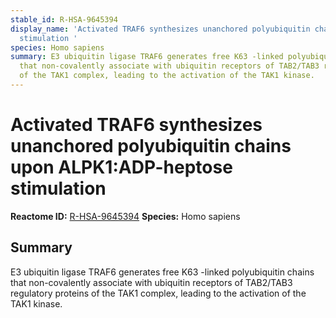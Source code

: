 ```yaml
---
stable_id: R-HSA-9645394
display_name: 'Activated TRAF6 synthesizes unanchored polyubiquitin chains upon ALPK1:ADP-heptose
  stimulation '
species: Homo sapiens
summary: E3 ubiquitin ligase TRAF6 generates free K63 -linked polyubiquitin chains
  that non-covalently associate with ubiquitin receptors of TAB2/TAB3 regulatory proteins
  of the TAK1 complex, leading to the activation of the TAK1 kinase.
---
```


# Activated TRAF6 synthesizes unanchored polyubiquitin chains upon ALPK1:ADP-heptose stimulation 
**Reactome ID:** [R-HSA-9645394](https://reactome.org/content/detail/R-HSA-9645394)
**Species:** Homo sapiens

## Summary

E3 ubiquitin ligase TRAF6 generates free K63 -linked polyubiquitin chains that non-covalently associate with ubiquitin receptors of TAB2/TAB3 regulatory proteins of the TAK1 complex, leading to the activation of the TAK1 kinase.
